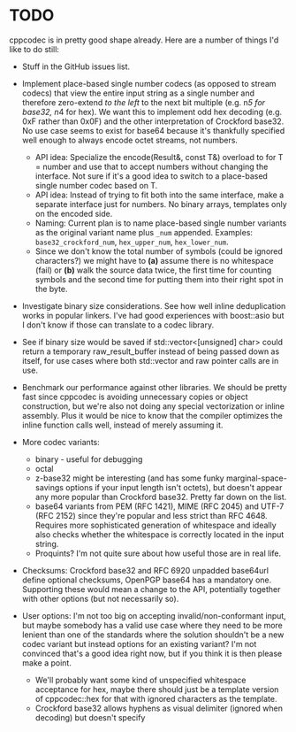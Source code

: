 # TODO

cppcodec is in pretty good shape already.
Here are a number of things I'd like to do still:

* Stuff in the GitHub issues list.

* Implement place-based single number codecs (as opposed to stream codecs) that
  view the entire input string as a single number and therefore zero-extend
  *to the left* to the next bit multiple (e.g. n*5 for base32, n*4 for hex).
  We want this to implement odd hex decoding (e.g. 0xF rather than 0x0F) and
  the other interpretation of Crockford base32. No use case seems to exist for
  base64 because it's thankfully specified well enough to always encode
  octet streams, not numbers.
  * API idea: Specialize the encode(Result&, const T&) overload to for T = number
    and use that to accept numbers without changing the interface. Not sure if
    it's a good idea to switch to a place-based single number codec based on T.
  * API idea: Instead of trying to fit both into the same interface, make a
    separate interface just for numbers. No binary arrays, templates only on
    the encoded side.
  * Naming: Current plan is to name place-based single number variants as the
    original variant name plus `_num` appended. Examples: `base32_crockford_num`,
    `hex_upper_num`, `hex_lower_num`.
  * Since we don't know the total number of symbols (could be ignored characters?)
    we might have to **(a)** assume there is no whitespace (fail) or
    **(b)** walk the source data twice, the first time for counting symbols and
    the second time for putting them into their right spot in the byte.

* Investigate binary size considerations. See how well inline deduplication
  works in popular linkers. I've had good experiences with boost::asio but
  I don't know if those can translate to a codec library.

* See if binary size would be saved if std::vector<[unsigned] char> could
  return a temporary raw_result_buffer instead of being passed down as itself,
  for use cases where both std::vector and raw pointer calls are in use.

* Benchmark our performance against other libraries. We should be pretty fast
  since cppcodec is avoiding unnecessary copies or object construction, but
  we're also not doing any special vectorization or inline assembly. Plus it
  would be nice to know that the compiler optimizes the inline function calls
  well, instead of merely assuming it.

* More codec variants:
  * binary - useful for debugging
  * octal
  * z-base32 might be interesting (and has some funky marginal-space-savings
    options if your input length isn't octets), but doesn't appear any more
    popular than Crockford base32. Pretty far down on the list.
  * base64 variants from PEM (RFC 1421), MIME (RFC 2045) and UTF-7 (RFC 2152)
    since they're popular and less strict than RFC 4648. Requires more
    sophisticated generation of whitespace and ideally also checks whether
    the whitespace is correctly located in the input string.
  * Proquints? I'm not quite sure about how useful those are in real life.

* Checksums: Crockford base32 and RFC 6920 unpadded base64url define optional
  checksums, OpenPGP base64 has a mandatory one. Supporting these would mean
  a change to the API, potentially together with other options (but not
  necessarily so).

* User options: I'm not too big on accepting invalid/non-conformant input,
  but maybe somebody has a valid use case where they need to be more lenient
  than one of the standards where the solution shouldn't be a new codec variant
  but instead options for an existing variant? I'm not convinced that's a good
  idea right now, but if you think it is then please make a point.
  * We'll probably want some kind of unspecified whitespace acceptance for hex,
    maybe there should just be a template version of cppcodec::hex for that
    with ignored characters as the template.
  * Crockford base32 allows hyphens as visual delimiter (ignored when decoding)
    but doesn't specify
